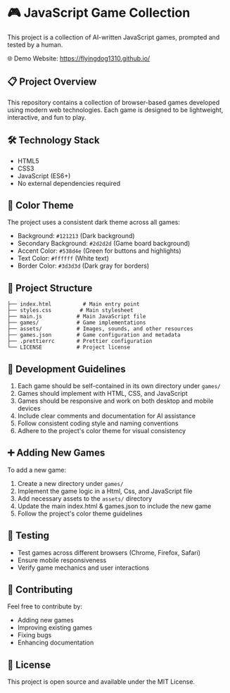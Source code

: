 # 🎮 JavaScript Game Collection

This project is a collection of AI-written JavaScript games, prompted and tested by a human.

🌐 Demo Website: https://flyingdog1310.github.io/

## 📋 Project Overview

This repository contains a collection of browser-based games developed using modern web technologies. Each game is designed to be lightweight, interactive, and fun to play.

## 🛠️ Technology Stack

- HTML5
- CSS3
- JavaScript (ES6+)
- No external dependencies required

## 🎨 Color Theme

The project uses a consistent dark theme across all games:

- Background: `#121213` (Dark background)
- Secondary Background: `#2d2d2d` (Game board background)
- Accent Color: `#538d4e` (Green for buttons and highlights)
- Text Color: `#ffffff` (White text)
- Border Color: `#3d3d3d` (Dark gray for borders)

## 📁 Project Structure

```
├── index.html          # Main entry point
├── styles.css         # Main stylesheet
├── main.js           # Main JavaScript file
├── games/            # Game implementations
├── assets/           # Images, sounds, and other resources
├── games.json        # Game configuration and metadata
├── .prettierrc       # Prettier configuration
└── LICENSE           # Project license
```

## 📝 Development Guidelines

1. Each game should be self-contained in its own directory under `games/`
2. Games should implement with HTML, CSS, and JavaScript
3. Games should be responsive and work on both desktop and mobile devices
4. Include clear comments and documentation for AI assistance
5. Follow consistent coding style and naming conventions
6. Adhere to the project's color theme for visual consistency

## ➕ Adding New Games

To add a new game:

1. Create a new directory under `games/`
2. Implement the game logic in a Html, Css, and JavaScript file
3. Add necessary assets to the `assets/` directory
4. Update the main index.html & games.json to include the new game
5. Follow the project's color theme guidelines

## 🧪 Testing

- Test games across different browsers (Chrome, Firefox, Safari)
- Ensure mobile responsiveness
- Verify game mechanics and user interactions

## 🤝 Contributing

Feel free to contribute by:
- Adding new games
- Improving existing games
- Fixing bugs
- Enhancing documentation

## 📄 License

This project is open source and available under the MIT License.
